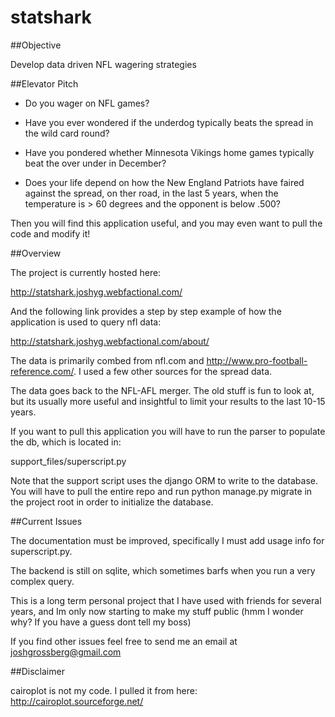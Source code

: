# statshark
##Objective

Develop data driven NFL wagering strategies 

##Elevator Pitch

* Do you wager on NFL games?

* Have you ever wondered if the underdog typically beats the spread in the wild card round?

* Have you pondered whether Minnesota Vikings home games typically beat the over under in December?

* Does your life depend on how the New England Patriots have faired against the spread, on ther road, in the last 5 years, when the temperature is > 60 degrees and the opponent is below .500?

Then you will find this application useful, and you may even want to pull the code and modify it!

##Overview

The project is currently hosted here:

http://statshark.joshyg.webfactional.com/

And the following link provides a step by step example of how the application is used to query nfl data:

http://statshark.joshyg.webfactional.com/about/

The data is primarily combed from nfl.com and http://www.pro-football-reference.com/. I used a few other sources for the spread data.

The data goes back to the NFL-AFL merger.  The old stuff is fun to look at, but its usually more useful and insightful to limit your results to the last 10-15 years.

If you want to pull this application you will have to run the parser to populate the db, which is located in:

support_files/superscript.py

Note that the support script uses the django ORM to write to the database.  You will have to pull the entire repo and run python manage.py migrate in the project root in order to initialize the database.

##Current Issues

The documentation must be improved, specifically I must add usage info for superscript.py.

The backend is still on sqlite, which sometimes barfs when you run a very complex query.

This is a long term personal project that I have used with friends for several years, and Im only now starting to make my stuff public (hmm I wonder why? If you have a guess dont tell my boss)

If you find other issues feel free to send me an email at joshgrossberg@gmail.com

##Disclaimer

cairoplot is not my code.  I pulled it from here: http://cairoplot.sourceforge.net/
